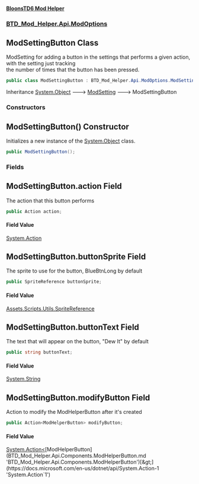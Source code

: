 #### [BloonsTD6 Mod Helper](README.md 'README')
### [BTD_Mod_Helper.Api.ModOptions](README.md#BTD_Mod_Helper.Api.ModOptions 'BTD_Mod_Helper.Api.ModOptions')

## ModSettingButton Class

ModSetting for adding a button in the settings that performs a given action, with the setting just tracking  
the number of times that the button has been pressed.

```csharp
public class ModSettingButton : BTD_Mod_Helper.Api.ModOptions.ModSetting
```

Inheritance [System.Object](https://docs.microsoft.com/en-us/dotnet/api/System.Object 'System.Object') &#129106; [ModSetting](BTD_Mod_Helper.Api.ModOptions.ModSetting.md 'BTD_Mod_Helper.Api.ModOptions.ModSetting') &#129106; ModSettingButton
### Constructors

<a name='BTD_Mod_Helper.Api.ModOptions.ModSettingButton.ModSettingButton()'></a>

## ModSettingButton() Constructor

Initializes a new instance of the [System.Object](https://docs.microsoft.com/en-us/dotnet/api/System.Object 'System.Object') class.

```csharp
public ModSettingButton();
```
### Fields

<a name='BTD_Mod_Helper.Api.ModOptions.ModSettingButton.action'></a>

## ModSettingButton.action Field

The action that this button performs

```csharp
public Action action;
```

#### Field Value
[System.Action](https://docs.microsoft.com/en-us/dotnet/api/System.Action 'System.Action')

<a name='BTD_Mod_Helper.Api.ModOptions.ModSettingButton.buttonSprite'></a>

## ModSettingButton.buttonSprite Field

The sprite to use for the button, BlueBtnLong by default

```csharp
public SpriteReference buttonSprite;
```

#### Field Value
[Assets.Scripts.Utils.SpriteReference](https://docs.microsoft.com/en-us/dotnet/api/Assets.Scripts.Utils.SpriteReference 'Assets.Scripts.Utils.SpriteReference')

<a name='BTD_Mod_Helper.Api.ModOptions.ModSettingButton.buttonText'></a>

## ModSettingButton.buttonText Field

The text that will appear on the button, "Dew It" by default

```csharp
public string buttonText;
```

#### Field Value
[System.String](https://docs.microsoft.com/en-us/dotnet/api/System.String 'System.String')

<a name='BTD_Mod_Helper.Api.ModOptions.ModSettingButton.modifyButton'></a>

## ModSettingButton.modifyButton Field

Action to modify the ModHelperButton after it's created

```csharp
public Action<ModHelperButton> modifyButton;
```

#### Field Value
[System.Action&lt;](https://docs.microsoft.com/en-us/dotnet/api/System.Action-1 'System.Action`1')[ModHelperButton](BTD_Mod_Helper.Api.Components.ModHelperButton.md 'BTD_Mod_Helper.Api.Components.ModHelperButton')[&gt;](https://docs.microsoft.com/en-us/dotnet/api/System.Action-1 'System.Action`1')